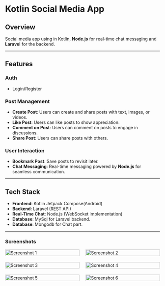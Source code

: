 # Kotlin Social Media App

## Overview
Social media app using in Kotlin, **Node.js** for real-time chat messaging and **Laravel** for the backend.

---

## Features

### Auth
- Login/Register
  
### Post Management
- **Create Post**: Users can create and share posts with text, images, or videos.
- **Like Post**: Users can like posts to show appreciation.
- **Comment on Post**: Users can comment on posts to engage in discussions.
- **Share Post**: Users can share posts with others.

### User Interaction
- **Bookmark Post**: Save posts to revisit later.
- **Chat Messaging**: Real-time messaging powered by **Node.js** for seamless communication.

---

## Tech Stack
- **Frontend**: Kotlin Jetpack Compose(Android)
- **Backend**: Laravel (REST API)
- **Real-Time Chat**: Node.js (WebSocket implementation)
- **Database**: MySql for Laravel backend.
- **Database**: Mongodb for Chat part.

---


### Screenshots

<div style="display: flex; flex-wrap: wrap; justify-content: space-between;">
  <div style="width: 48%; margin-bottom: 20px;">
    <img src="https://github.com/user-attachments/assets/94f5fe0f-345b-4a4d-927d-fa51dad40193" alt="Screenshot 1" style="width: 100%;" />
  </div>
  <div style="width: 48%; margin-bottom: 20px;">
    <img src="https://github.com/user-attachments/assets/73aada22-ff1a-4d85-b7ff-ff4f0e2c2890" alt="Screenshot 2" style="width: 100%;" />
  </div>
  <div style="width: 48%; margin-bottom: 20px;">
    <img src="https://github.com/user-attachments/assets/b4d20fa0-cc3e-4852-b4b8-1f15218a7b1d" alt="Screenshot 3" style="width: 100%;" />
  </div>
  <div style="width: 48%; margin-bottom: 20px;">
    <img src="https://github.com/user-attachments/assets/8bfaef51-0d39-498e-9428-ecca53f8fed3" alt="Screenshot 4" style="width: 100%;" />
  </div>
  <div style="width: 48%; margin-bottom: 20px;">
    <img src="https://github.com/user-attachments/assets/719aed67-518b-401b-bd14-b0069b700188" alt="Screenshot 5" style="width: 100%;" />
  </div>
  <div style="width: 48%; margin-bottom: 20px;">
    <img src="https://github.com/user-attachments/assets/beaab346-6fe4-48da-9004-52e3cd2bd9ed" alt="Screenshot 6" style="width: 100%;" />
  </div>
</div>
